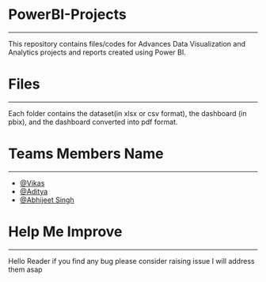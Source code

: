 # PowerBI-Projects
--------------------------------------------------------------------

This repository contains files/codes for Advances Data Visualization and Analytics projects and reports created using Power BI.

# Files
--------------------------------------------------------------------------

Each folder contains the dataset(in xlsx or csv format), the dashboard (in pbix), and the dashboard converted into pdf format.

# Teams Members Name
------------------------------------------------------------------------------

 * [@Vikas](https://github.com/Vikas2201)
 * [@Aditya](https://github.com/Aditya-Gahlot) 
 * [@Abhijeet Singh](https://github.com/abhijeetSingh131)

# Help Me Improve
---------------------------------------------------------------------------------------

Hello Reader if you find any bug please consider raising issue I will address them asap

